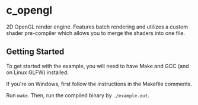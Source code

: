 # c_opengl
2D OpenGL render engine. Features batch rendering and utilizes a custom shader pre-compiler which allows you to merge the shaders into one file.

## Getting Started
To get started with the example, you will need to have Make and GCC (and on Linux GLFW) installed. 

If you're on Windows, first follow the instructions in the Makefile comments. 

Run `make`. Then, run the compiled binary by `./example.out`.
